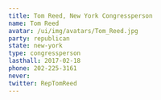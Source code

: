 ```yaml
---
title: Tom Reed, New York Congressperson
name: Tom Reed
avatar: /ui/img/avatars/Tom_Reed.jpg
party: republican
state: new-york
type: congressperson
lasthall: 2017-02-18
phone: 202-225-3161
never: 
twitter: RepTomReed
---
```

